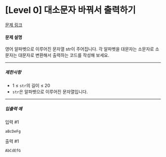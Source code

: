 # [Level 0] 대소문자 바꿔서 출력하기
[문제 링크](https://school.programmers.co.kr/learn/courses/30/lessons/181949)

#### 문제 설명

영어 알파벳으로 이루어진 문자열 str이 주어집니다. 각 알파벳을 대문자는 소문자로 소문자는 대문자로 변환해서 출력하는 코드를 작성해 보세요.

---

##### 제한사항

- 1 ≤ ```str```의 길이 ≤ 20
- ```str```은 알파벳으로 이루어진 문자열입니다.

---

##### 입출력 예

입력 #1

```
aBcDeFg
```

출력 #1

```
AbCdEfG
```
